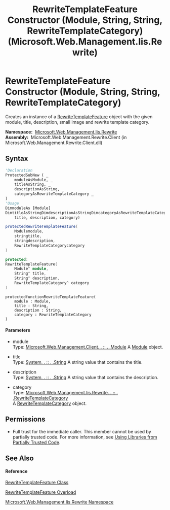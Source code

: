 ﻿---
title: RewriteTemplateFeature Constructor (Module, String, String, RewriteTemplateCategory) (Microsoft.Web.Management.Iis.Rewrite)
TOCTitle: RewriteTemplateFeature Constructor (Module, String, String, RewriteTemplateCategory)
ms:assetid: M:Microsoft.Web.Management.Iis.Rewrite.RewriteTemplateFeature.#ctor(Microsoft.Web.Management.Client.Module,System.String,System.String,Microsoft.Web.Management.Iis.Rewrite.RewriteTemplateCategory)
ms:mtpsurl: https://msdn.microsoft.com/en-us/library/microsoft.web.management.iis.rewrite.rewritetemplatefeature.rewritetemplatefeature(v=VS.90)
ms:contentKeyID: 46408198
ms.date: 05/02/2012
mtps_version: v=VS.90
dev_langs:
- vb
- csharp
- c++
- jscript
api_location:
- Microsoft.Web.Management.Rewrite.Client.dll
api_name:
- Microsoft.Web.Management.Iis.Rewrite.RewriteTemplateFeature..ctor
api_type:
- Managed
topic_type:
- apiref
- kbSyntax
product_family_name: VS
ROBOTS: INDEX,FOLLOW
---

# RewriteTemplateFeature Constructor (Module, String, String, RewriteTemplateCategory)

Creates an instance of a [RewriteTemplateFeature](rewritetemplatefeature-class-microsoft-web-management-iis-rewrite.md) object with the given module, title, description, small image and rewrite template category.

**Namespace:**  [Microsoft.Web.Management.Iis.Rewrite](microsoft-web-management-iis-rewrite-namespace.md)  
**Assembly:**  Microsoft.Web.Management.Rewrite.Client (in Microsoft.Web.Management.Rewrite.Client.dll)

## Syntax

``` vb
'Declaration
ProtectedSubNew ( _
    moduleAsModule, _
    titleAsString, _
    descriptionAsString, _
    categoryAsRewriteTemplateCategory _
)
'Usage
DimmoduleAs [Module]
DimtitleAsStringDimdescriptionAsStringDimcategoryAsRewriteTemplateCategoryDiminstanceAs NewRewriteTemplateFeature(module, _
    title, description, category)
```

``` csharp
protectedRewriteTemplateFeature(
    Modulemodule,
    stringtitle,
    stringdescription,
    RewriteTemplateCategorycategory
)
```

``` c++
protected:
RewriteTemplateFeature(
    Module^ module, 
    String^ title, 
    String^ description, 
    RewriteTemplateCategory^ category
)
```

``` jscript
protectedfunctionRewriteTemplateFeature(
    module : Module, 
    title : String, 
    description : String, 
    category : RewriteTemplateCategory
)
```

#### Parameters

  - module  
    Type: [Microsoft.Web.Management.Client. . :: . .Module](https://msdn.microsoft.com/en-us/library/ms634308\(v=vs.90\))  
    A [Module](https://msdn.microsoft.com/en-us/library/ms634308\(v=vs.90\)) object.  

<!-- end list -->

  - title  
    Type: [System. . :: . .String](https://msdn.microsoft.com/en-us/library/s1wwdcbf\(v=vs.90\))  
    A string value that contains the title.  

<!-- end list -->

  - description  
    Type: [System. . :: . .String](https://msdn.microsoft.com/en-us/library/s1wwdcbf\(v=vs.90\))  
    A string value that contains the description.  

<!-- end list -->

  - category  
    Type: [Microsoft.Web.Management.Iis.Rewrite. . :: . .RewriteTemplateCategory](rewritetemplatecategory-class-microsoft-web-management-iis-rewrite.md)  
    A [RewriteTemplateCategory](rewritetemplatecategory-class-microsoft-web-management-iis-rewrite.md) object.  

## Permissions

  - Full trust for the immediate caller. This member cannot be used by partially trusted code. For more information, see [Using Libraries from Partially Trusted Code](https://msdn.microsoft.com/en-us/library/8skskf63\(v=vs.90\)).

## See Also

#### Reference

[RewriteTemplateFeature Class](rewritetemplatefeature-class-microsoft-web-management-iis-rewrite.md)

[RewriteTemplateFeature Overload](rewritetemplatefeature-constructor-microsoft-web-management-iis-rewrite.md)

[Microsoft.Web.Management.Iis.Rewrite Namespace](microsoft-web-management-iis-rewrite-namespace.md)


